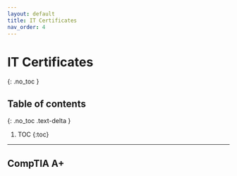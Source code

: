 ```yaml
---
layout: default
title: IT Certificates
nav_order: 4
---
```


# IT Certificates
{: .no_toc }

## Table of contents
{: .no_toc .text-delta }

1. TOC
{:toc}

---

## CompTIA A+
